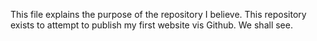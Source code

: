 This file explains the purpose of the repository I believe. This repository exists to attempt to publish my 
first website vis Github. We shall see.
